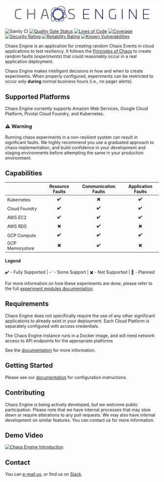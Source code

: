 ![Chaos Engine](/docs/markdown/images/chaos-engine-full.png)

![Sanity CI](https://github.com/ThalesGroup/chaos-engine/workflows/Sanity%20CI/badge.svg)
[![Quality Gate Status](https://sonarcloud.io/api/project_badges/measure?project=ThalesGroup_chaos-engine&metric=alert_status)](https://sonarcloud.io/dashboard?id=ThalesGroup_chaos-engine)
[![Lines of Code](https://sonarcloud.io/api/project_badges/measure?project=ThalesGroup_chaos-engine&metric=ncloc)](https://sonarcloud.io/dashboard?id=ThalesGroup_chaos-engine)
[![Coverage](https://sonarcloud.io/api/project_badges/measure?project=ThalesGroup_chaos-engine&metric=coverage)](https://sonarcloud.io/dashboard?id=ThalesGroup_chaos-engine)
[![Security Rating](https://sonarcloud.io/api/project_badges/measure?project=ThalesGroup_chaos-engine&metric=security_rating)](https://sonarcloud.io/dashboard?id=ThalesGroup_chaos-engine)
[![Reliability Rating](https://sonarcloud.io/api/project_badges/measure?project=ThalesGroup_chaos-engine&metric=reliability_rating)](https://sonarcloud.io/dashboard?id=ThalesGroup_chaos-engine)
[![Known Vulnerabilities](https://snyk.io/test/github/thalesgroup/chaos-engine/badge.svg)](https://snyk.io/test/github/thalesgroup/chaos-engine)

Chaos Engine is an application for creating random Chaos Events in cloud applications to test resiliency. It follows the [Principles of Chaos] to create random faults (*experiments*) that could reasonably occur in a real application deployment.

Chaos Engine makes intelligent decisions in how and when to create experiments. When properly configured, experiments can be restricted to occur only **during** normal business hours (i.e., no pager alerts).

## Supported Platforms

Chaos Engine currently supports Amazon Web Services, Google Cloud Platform, Pivotal Cloud Foundry, and Kubernetes. 

### :warning: Warning

Running chaos experiments in a non-resilient system can result in significant faults. We highly recommend you use a graduated approach to chaos implementation, and build confidence in your development and staging environments before attempting the same in your production environment.

## Capabilities 

| | Resource Faults | Communication Faults | Application Faults |
| --- | :---: | :---: | :---: |
| Kubernetes | :heavy_check_mark: | :heavy_multiplication_x: | :heavy_check_mark: |
| Cloud Foundry | :heavy_check_mark: | :heavy_check_mark: | :heavy_check_mark: |
| AWS EC2 | :heavy_check_mark: | :heavy_check_mark: | :heavy_check_mark: |
| AWS RDS | :heavy_multiplication_x: | :heavy_check_mark: | :heavy_multiplication_x: |
| GCP Compute | :heavy_check_mark: | :heavy_check_mark: | :heavy_check_mark: |
| GCP Memorystore | :heavy_multiplication_x: | :heavy_check_mark: | :heavy_multiplication_x: |

#### Legend
:heavy_check_mark: - Fully Supported | :white_check_mark: - Some Support
| :heavy_multiplication_x: - Not Supported | :construction: - Planned

For more information on how these experiments are done, please refer to the full [experiment modules documentation].

## Requirements

Chaos Engine does not specifically require the use of any other significant applications to already exist in your deployment. Each Cloud Platform is separately configured with access credentials.

The Chaos Engine instance runs in a Docker image, and will need network access to API endpoints for the appropriate platforms

See the [documentation] for more information.

## Getting Started

Please see our [documentation] for configuration instructions.

## Contributing

Chaos Engine is being actively developed, but we welcome public participation. Please note that we have internal processes that may slow down or require alterations to any pull requests. We may also have internal development on similar features. You can contact us for more information.


## Demo Video

[![Chaos Engine Introduction](https://img.youtube.com/vi/IX-gNYBLyDM/0.jpg)](https://www.youtube.com/watch?v=IX-gNYBLyDM) 

## Contact

You can [e-mail us], or find us on [Slack].

[Principles of Chaos]: http://principlesofchaos.org/
[documentation]: https://thalesgroup.github.io/chaos-engine/
[experiment modules documentation]: https://thalesgroup.github.io/chaos-engine/Experiment_Modules
[E-mail us]: mailto:dl_chaos_engine@gemalto.com
[Slack]: https://join.slack.com/t/thaleschaosengine/shared_invite/enQtODY1MDk1OTY4OTgyLTZjOGI5NzM1YTA2OWE5MjgzMWYxMzkwZjIwYTE3NjBlNDM4ZTkzNzc5YmMyMTU2Zjc5ODhlMTVkZDJhMmEzMzc

